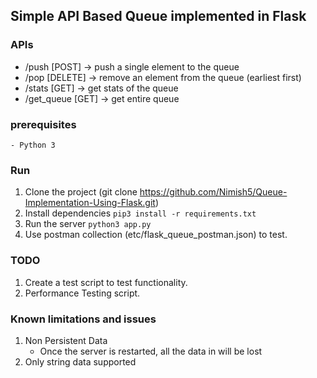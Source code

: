 ## Simple API Based Queue implemented in Flask


### APIs 
- /push [POST]  -> push a single element to the queue
- /pop [DELETE] -> remove an element from the queue (earliest first)
- /stats [GET]  -> get stats of the queue
- /get_queue [GET]  -> get entire queue


### prerequisites
    - Python 3

### Run
1. Clone the project (git clone https://github.com/Nimish5/Queue-Implementation-Using-Flask.git)
2. Install dependencies
    `pip3 install -r requirements.txt`
3. Run the server
    `python3 app.py`
4. Use postman collection (etc/flask_queue_postman.json) to test.


### TODO
1. Create a test script to test functionality. 
2. Performance Testing script.


### Known limitations and issues
1. Non Persistent Data 
    - Once the server is restarted, all the data in will be lost
2. Only string data supported